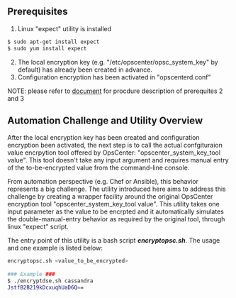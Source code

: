 ## Prerequisites 

1. Linux "expect" utility is installed
```bash
$ sudo apt-get install expect
$ sudo yum install expect
```
2. The local encryption key (e.g. "/etc/opscenter/opsc_system_key" by default) has already been created in advance.
3. Configuration encryption has been activated in "opscenterd.conf"

NOTE: please refer to [document](https://docs.datastax.com/en/opscenter/6.1/opsc/configure/encryptSensitiveConfigValues.html) for procdure description of prerequites 2 and 3 

## Automation Challenge and Utility Overview

After the local encryption key has been created and configuration encryption been activated, the next step is to call the actual confgituraion value encrpytion tool offered by OpsCenter: "opscenter_system_key_tool value". This tool doesn't take any input argument and requires manual entry of the to-be-encrypted value from the command-line console. 

From automation perspective (e.g. Chef or Ansible), this behavior represents a big challenge. The utility introduced here aims to address this challenge by creating a wrapper facility around the original OpsCenter encryption tool "opscenter_system_key_tool value". This utility takes one input parameter as the value to be encrpted and it automatically simulates the double-manual-entry behavior as required by the original tool, through linux "expect" script.

The entry point of this utility is a bash script ***encryptopsc.sh***. The usage and one example is listed below:

```bash
encryptopsc.sh <value_to_be_encrypted>
   
### Example ###
$ ./encryptdse.sh cassandra
JstfB2B219kDcxuqhUaD6Q==
```
